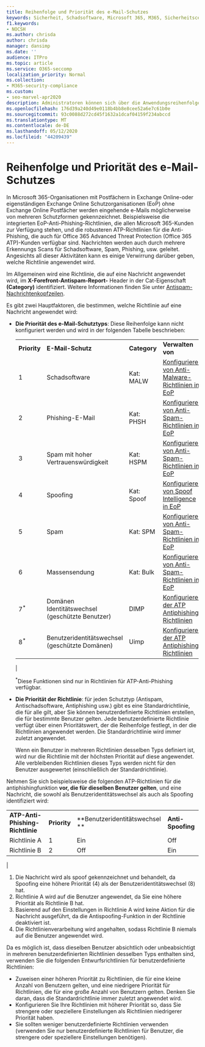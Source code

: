 ```yaml
---
title: Reihenfolge und Priorität des e-Mail-Schutzes
keywords: Sicherheit, Schadsoftware, Microsoft 365, M365, Sicherheitscenter, ATP, Microsoft Defender ATP, Office 365 ATP, Azure ATP
f1.keywords:
- NOCSH
ms.author: chrisda
author: chrisda
manager: dansimp
ms.date: ''
audience: ITPro
ms.topic: article
ms.service: O365-seccomp
localization_priority: Normal
ms.collection:
- M365-security-compliance
ms.custom:
- seo-marvel-apr2020
description: Administratoren können sich über die Anwendungsreihenfolge von Schutzmaßnahmen in Exchange Online Protection (EoP) und darüber informieren, wie der Prioritätswert in Schutzrichtlinien festlegt, welche Richtlinie angewendet wird.
ms.openlocfilehash: 176d39a240d49e0118b4bb8e8cee52a6e7c61b0e
ms.sourcegitcommit: 93c0088d272cd45f1632a1dcaf04159f234abccd
ms.translationtype: MT
ms.contentlocale: de-DE
ms.lasthandoff: 05/12/2020
ms.locfileid: "44209439"
---
```

# <a name="order-and-precedence-of-email-protection"></a>Reihenfolge und Priorität des e-Mail-Schutzes

In Microsoft 365-Organisationen mit Postfächern in Exchange Online-oder eigenständigen Exchange Online Schutzorganisationen (EoP) ohne Exchange Online Postfächer werden eingehende e-Mails möglicherweise von mehreren Schutzformen gekennzeichnet. Beispielsweise die integrierten EoP-Anti-Phishing-Richtlinien, die allen Microsoft 365-Kunden zur Verfügung stehen, und die robusteren ATP-Richtlinien für die Anti-Phishing, die auch für Office 365 Advanced Threat Protection (Office 365 ATP)-Kunden verfügbar sind. Nachrichten werden auch durch mehrere Erkennungs Scans für Schadsoftware, Spam, Phishing, usw. geleitet. Angesichts all dieser Aktivitäten kann es einige Verwirrung darüber geben, welche Richtlinie angewendet wird.

Im Allgemeinen wird eine Richtlinie, die auf eine Nachricht angewendet wird, im **X-Forefront-Antispam-Report-** Header in der Cat-Eigenschaft **(Category)** identifiziert. Weitere Informationen finden Sie unter [Antispam-Nachrichtenkopfzeilen](anti-spam-message-headers.md).

Es gibt zwei Hauptfaktoren, die bestimmen, welche Richtlinie auf eine Nachricht angewendet wird:

- **Die Priorität des e-Mail-Schutztyps**: Diese Reihenfolge kann nicht konfiguriert werden und wird in der folgenden Tabelle beschrieben:

  |||||
  |---|---|---|---|
  |**Priority**|**E-Mail-Schutz**|**Category**|**Verwalten von**|
  |1|Schadsoftware|Kat: MALW|[Konfigurieren von Anti-Malware-Richtlinien in EoP](configure-anti-malware-policies.md)|
  |2|Phishing-E-Mail|Kat: PHSH|[Konfigurieren von Anti-Spam-Richtlinien in EoP](configure-your-spam-filter-policies.md)|
  |3|Spam mit hoher Vertrauenswürdigkeit|Kat: HSPM|[Konfigurieren von Anti-Spam-Richtlinien in EoP](configure-your-spam-filter-policies.md)|
  |4 |Spoofing|Kat: Spoof|[Konfigurieren von Spoof Intelligence in EoP](learn-about-spoof-intelligence.md)|
  |5 |Spam|Kat: SPM|[Konfigurieren von Anti-Spam-Richtlinien in EoP](configure-your-spam-filter-policies.md)|
  |6 |Massensendung|Kat: Bulk|[Konfigurieren von Anti-Spam-Richtlinien in EoP](configure-your-spam-filter-policies.md)|
  |7<sup>\*</sup>|Domänen Identitätswechsel (geschützte Benutzer)|DIMP|[Konfigurieren der ATP Antiphishing-Richtlinien](configure-atp-anti-phishing-policies.md)|
  |8<sup>\*</sup>|Benutzeridentitätswechsel (geschützte Domänen)|Uimp|[Konfigurieren der ATP Antiphishing-Richtlinien](configure-atp-anti-phishing-policies.md)|
  |

  <sup>\*</sup>Diese Funktionen sind nur in Richtlinien für ATP-Anti-Phishing verfügbar.

- **Die Priorität der Richtlinie**: für jeden Schutztyp (Antispam, Antischadsoftware, Antiphishing usw.) gibt es eine Standardrichtlinie, die für alle gilt, aber Sie können benutzerdefinierte Richtlinien erstellen, die für bestimmte Benutzer gelten. Jede benutzerdefinierte Richtlinie verfügt über einen Prioritätswert, der die Reihenfolge festlegt, in der die Richtlinien angewendet werden. Die Standardrichtlinie wird immer zuletzt angewendet.

  Wenn ein Benutzer in mehreren Richtlinien desselben Typs definiert ist, wird nur die Richtlinie mit der höchsten Priorität auf diese angewendet. Alle verbleibenden Richtlinien dieses Typs werden nicht für den Benutzer ausgewertet (einschließlich der Standardrichtlinie).

Nehmen Sie sich beispielsweise die folgenden ATP-Richtlinien für die antiphishingfunktion **vor, die für dieselben Benutzer gelten**, und eine Nachricht, die sowohl als Benutzeridentitätswechsel als auch als Spoofing identifiziert wird:

  |||||
  |---|---|---|---|
  |**ATP-Anti-Phishing-Richtlinie**|**Priority**|**Benutzeridentitätswechsel **|**Anti-Spoofing**|
  |Richtlinie A|1|Ein|Off|
  |Richtlinie B|2|Off|Ein|
  |

1. Die Nachricht wird als spoof gekennzeichnet und behandelt, da Spoofing eine höhere Priorität (4) als der Benutzeridentitätswechsel (8) hat.
2. Richtlinie A wird auf die Benutzer angewendet, da Sie eine höhere Priorität als Richtlinie B hat.
3. Basierend auf den Einstellungen in Richtlinie A wird keine Aktion für die Nachricht ausgeführt, da die Antispoofing-Funktion in der Richtlinie deaktiviert ist.
4. Die Richtlinienverarbeitung wird angehalten, sodass Richtlinie B niemals auf die Benutzer angewendet wird.

Da es möglich ist, dass dieselben Benutzer absichtlich oder unbeabsichtigt in mehreren benutzerdefinierten Richtlinien desselben Typs enthalten sind, verwenden Sie die folgenden Entwurfsrichtlinien für benutzerdefinierte Richtlinien:

- Zuweisen einer höheren Priorität zu Richtlinien, die für eine kleine Anzahl von Benutzern gelten, und eine niedrigere Priorität für Richtlinien, die für eine große Anzahl von Benutzern gelten. Denken Sie daran, dass die Standardrichtlinie immer zuletzt angewendet wird.
- Konfigurieren Sie Ihre Richtlinien mit höherer Priorität so, dass Sie strengere oder speziellere Einstellungen als Richtlinien niedrigerer Priorität haben.
- Sie sollten weniger benutzerdefinierte Richtlinien verwenden (verwenden Sie nur benutzerdefinierte Richtlinien für Benutzer, die strengere oder speziellere Einstellungen benötigen).
